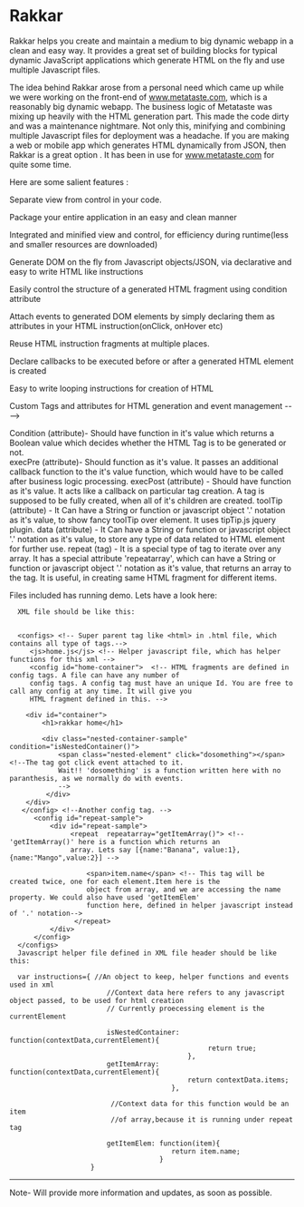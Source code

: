 Rakkar
======

Rakkar helps you create and maintain a medium to big dynamic webapp in a clean and easy way.  It provides a great set of building blocks for typical dynamic JavaScript applications which generate HTML on the fly and use multiple Javascript files.

The idea behind Rakkar arose from a personal need which came up while we were working on the front-end of www.metataste.com, which is a reasonably big dynamic webapp. The business logic of Metataste was mixing up heavily with the HTML generation part. This made the code dirty and was a maintenance nightmare. Not only this, minifying and combining multiple Javascript files for deployment was a headache. 
If you are making a web or mobile app which generates HTML dynamically from JSON, then Rakkar is a great option . It has been in use for www.metataste.com for quite some time.

Here are some salient features :

Separate view from control in your code.

Package your entire application in an easy and clean manner

Integrated and minified view and control, for efficiency during runtime(less and smaller resources are downloaded)

Generate DOM on the fly from Javascript objects/JSON, via declarative and easy to write HTML like instructions

Easily control the structure of a generated HTML fragment using condition attribute

Attach events to generated DOM elements by simply declaring them as attributes in your HTML instruction(onClick, onHover etc)

Reuse HTML instruction fragments at multiple places.

Declare callbacks to be executed before or after a generated HTML element is created

Easy to write looping instructions for creation of HTML

Custom Tags and attributes for HTML generation and event management ---->

Condition (attribute)- Should have function in it's value which returns a Boolean value which decides whether the  HTML
                        Tag is to be generated or not.                        
execPre (attribute)- Should function as it's value. It passes an additional callback function to the it's value
                     function, which would have to be called after business logic processing.
execPost (attribute) - Should have function as it's value. It acts like a callback on particular tag creation. A tag is
                       supposed to be fully created, when all of it's children are created.
toolTip (attribute) - It Can have a String or function or javascript object '.' notation as it's value, to show fancy
                      toolTip over element. It uses tipTip.js jquery plugin.
data (attribute) - It Can have a String or function or javascript object '.' notation as it's value, to store any type
                   of data related to HTML element for further use.
repeat (tag) - It is a special type of tag to iterate over any array. It has a special attribute 'repeatarray', which
               can have a String or function or javascript object '.' notation as it's value, that returns an array to
               the tag. It is useful, in creating same HTML fragment for different items.

Files included has running demo. Lets have a look here:

      XML file should be like this:
      
                            
      <configs> <!-- Super parent tag like <html> in .html file, which contains all type of tags.-->
         <js>home.js</js> <!-- Helper javascript file, which has helper functions for this xml -->                                                                             
         <config id="home-container">  <!-- HTML fragments are defined in config tags. A file can have any number of      
         config tags. A config tag must have an unique Id. You are free to call any config at any time. It will give you
         HTML fragment defined in this. --> 
         
        <div id="container">
            <h1>rakkar home</h1>        

            <div class="nested-container-sample"  condition="isNestedContainer()">                
                <span class="nested-element" click="dosomething"></span> <!--The tag got click event attached to it.
                Wait!! 'dosomething' is a function written here with no paranthesis, as we normally do with events.
                -->
             </div>
        </div>
       </config> <!--Another config tag. -->                            
          <config id="repeat-sample">
              <div id="repeat-sample">                  
                   <repeat  repeatarray="getItemArray()"> <!-- 'getItemArray()' here is a function which returns an
                   array. Lets say [{name:"Banana", value:1},{name:"Mango",value:2}] -->
                   
                       <span>item.name</span> <!-- This tag will be created twice, one for each element.Item here is the
                       object from array, and we are accessing the name property. We could also have used 'getItemElem'
                       function here, defined in helper javascript instead of '.' notation-->
                    </repeat>
              </div>
          </config>
      </configs>
      Javascript helper file defined in XML file header should be like this:
      
      var instructions={ //An object to keep, helper functions and events used in xml
                            //Context data here refers to any javascript object passed, to be used for html creation
                            // Currently proecessing element is the currentElement
                            
                            isNestedContainer: function(contextData,currentElement){
                                                     return true;  
                                                },
                            getItemArray: function(contextData,currentElement){
                                                return contextData.items;
                                            },
                                            
                             //Context data for this function would be an item
                             //of array,because it is running under repeat tag
                             
                            getItemElem: function(item){
                                            return item.name;
                                         }
                        }




----------------------------------------------------------------------
Note- Will provide more information and updates, as soon as possible.
